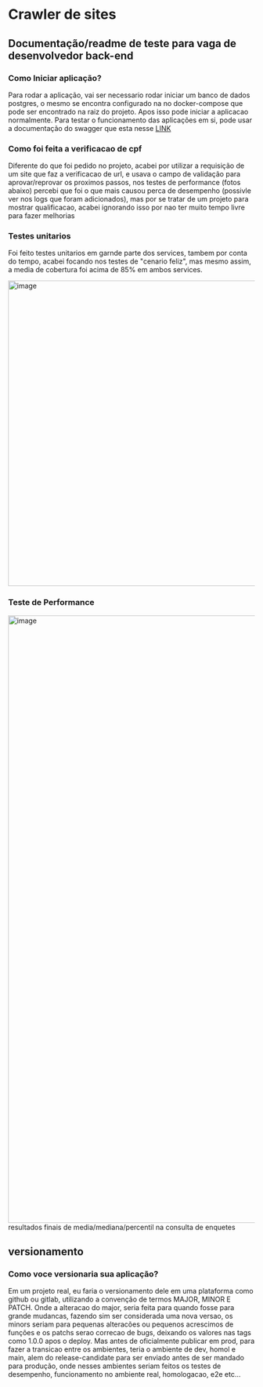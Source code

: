 # Crawler de sites
## Documentação/readme de teste para vaga de desenvolvedor back-end 

### Como Iniciar aplicação? 
Para rodar a aplicação, vai ser necessario rodar iniciar um banco de dados postgres, o mesmo se encontra configurado na no docker-compose que pode ser encontrado na raiz do projeto.
Apos isso pode iniciar a aplicacao normalmente. Para testar o funcionamento das aplicações em si, pode usar a documentação do swagger que esta nesse [LINK](http://localhost:8080/swagger-ui/index.html)

### Como foi feita a verificacao de cpf 
Diferente do que foi pedido no projeto, acabei por utilizar a requisição de um site que faz a verificacao de url, e usava o campo de validação para aprovar/reprovar os proximos passos, nos testes de performance (fotos abaixo) percebi que foi o que mais causou perca de desempenho (possivle ver nos logs que foram adicionados), mas por se tratar de um projeto para mostrar qualificacao, acabei ignorando isso por nao ter muito tempo livre para fazer melhorias 

### Testes unitarios
Foi feito testes unitarios em garnde parte dos services, tambem por conta do tempo, acabei focando nos testes de "cenario feliz", mas mesmo assim, a media de cobertura foi acima de 85% em ambos services.

<img width="623" alt="image" src="https://github.com/jonathassk/sictest/assets/35012537/4d1c7736-0eb0-4bd7-9f85-0591941c7d5f">

### Teste de Performance

<img width="1239" alt="image" src="https://github.com/jonathassk/sictest/assets/35012537/84348147-1738-4267-b3f9-1579c22b2213">
resultados finais de media/mediana/percentil na consulta de enquetes

## versionamento
### Como voce versionaria sua aplicação?
Em um projeto real, eu faria o versionamento dele em uma plataforma como github ou gitlab, utilizando a convenção de termos MAJOR, MINOR E PATCH. Onde a alteracao do major, seria feita para quando fosse para grande mudancas, fazendo sim ser considerada uma nova versao, os minors seriam para pequenas alteracões ou pequenos acrescimos de funções e os patchs serao correcao de bugs, deixando os valores nas tags como 1.0.0 apos o deploy.
Mas antes de oficialmente publicar em prod, para fazer a transicao entre os ambientes, teria o ambiente de dev, homol e main, alem do release-candidate para ser enviado antes de ser mandado para produção, onde nesses ambientes seriam feitos os testes de desempenho, funcionamento no ambiente real, homologacao, e2e etc...

